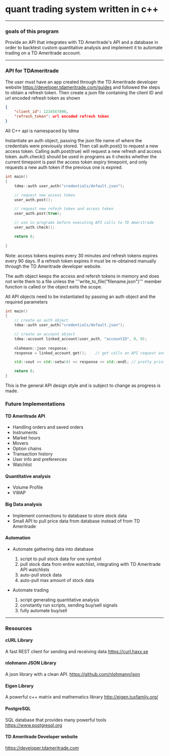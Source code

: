 # quant trading system written in c++
___

### goals of this program
Provide an API that integrates with TD Ameritrade's API and a database in order to backtest custom
quantitative analysis and implement it to automate trading on a TD Ameritrade account.

___

### API for TDAmeritrade
The user must have an app created through the TD Ameritrade developer website
<https://developer.tdameritrade.com/guides>
and followed the steps to obtain a refresh token. Then create a json file containing the
client ID and url encoded refresh token as shown

```json
{
    "client_id": 1234567890,
    "refresh_token": url encoded refresh token
}
```

All C++ api is namespaced by tdma

Instantiate an auth object, passing the json file name of where the credentials were previously
stored. Then call auth.post() to request a new access token. Calling auth.post(true) will request
a new refresh and access token.
auth.check() should be used in programs as it checks whether the current timepoint is past the
access token expiry timepoint, and only requests a new auth token if the previous one is expired.
 

```cpp
int main()
{
    tdma::auth user_auth("credentials/default.json");

    // request new access token
    user_auth.post();

    // request new refesh token and access token
    user_auth.post(true);

    // use in programs before executing API calls to TD Ameritrade
    user_auth.check();

    return 0;
    
}
```

Note: access tokens expires every 30 minutes and refresh tokens expires every 90 days.
If a refresh token expires it must be re-obtained manually through the TD Ameritrade developer website.

The auth object keeps the access and refersh tokens in memory and does not write them to a file
unless the '''write_to_file("filename.json")''' member function is called or the object exits the scope.

All API objects need to be instantiated by passing an auth object and the required parameters

```cpp
int main()
{
    // create an auth object
    tdma::auth user_auth("credentials/default.json");

    // create an account object
    tdma::account linked_account(user_auth, "accountID", 0, 0);
   
    nlohmann::json response;
    response = linked_account.get();    // get calls an API request and returns a json object

    std::cout << std::setw(4) << response << std::endl; // pretty print the json object to terminal

    return 0;
}
```

This is the general API design style and is subject to change as progress is made.

### Future Implementations
#### TD Ameritrade API
- Handling orders and saved orders
- Instruments
- Market hours
- Movers
- Option chains
- Transaction history
- User info and preferences
- Watchlist

#### Quantitative analysis
- Volume Profile
- VWAP

#### Big Data analysis
- Implement connections to database to store stock data
- Small API to pull price data from database instead of from TD Ameritrade

#### Automation
- Automate gathering data into database
    1. script to pull stock data for one symbol
    2. pull stock data from entire watchlist, integrating with TD Ameritrade API watchlists
    3. auto-pull stock data
    4. auto-pull max amount of stock data

- Automate trading
    1. script generating quantitative analysis
    2. constantly run scripts, sending buy/sell signals
    3. fully automate buy/sell

___

### Resources
#### cURL Library
A fast REST client for sending and receiving data
<https://curl.haxx.se>

#### nlohmann JSON Library
A json library with a clean API.
<https://github.com/nlohmann/json>

#### Eigen Library
A powerful c++ matrix and mathematics library
<http://eigen.tuxfamily.org/>

#### PostgreSQL
SQL database that provides many powerful tools
<https://www.postgresql.org>

#### TD Ameritrade Developer website
<https://developer.tdameritrade.com>
